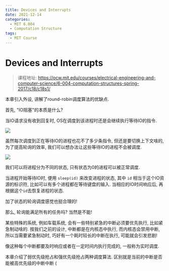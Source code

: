 ```yaml
---
title: Devices and Interrupts
date: 2021-12-14
categories:
  - MIT 6.004
  - Computation Structure
tags:
  - MIT Course
---
```


# Devices and Interrupts

> 课程地址: https://ocw.mit.edu/courses/electrical-engineering-and-computer-science/6-004-computation-structures-spring-2017/c18/c18s1/

本章引入外设, 讲解了round-robin调度算法的优缺点.

首先, "IO阻塞"的本质是什么?

当IO请求没有收到回复时, OS在调度到该进程时还是会继续执行等待IO的指令.

![](/posts/computation-structure/readkey-svc-3.png)

虽然每次调度到正在等待IO的进程也花不了多少条指令, 但还是要切换上下文啥的, 为了提高轮询的效率, 我们可以想办法让这些等待IO的进程不会被调度.

![](/posts/computation-structure/readkey-svc-4.png)

我们可以将进程分为不同的状态, 只有状态为0的进程可以被正常调度. 

当进程开始等待IO时, 便用 `sleep(id)` 来改变进程的状态, 其中 `id` 相当于这个IO资源的标识符, 比如可以有多个进程都在等待键盘的输入. 当相应的IO时间响应后, 再根据这个`id`去恢复进程的状态.

加了状态的轮询调度感觉也挺合理的!

那么, 轮询能满足所有的任务吗? 当然是不能!

某些特殊的系统, 例如车载系统, 会有一些特别紧急的中断必须要优先执行, 比如紧急制动啥的. 按我们之前的设计, 中断都是在内核态中执行, 而内核态会禁用中断, 所以当需要紧急制动时, 巧好有一个耗时较长的中断在执行, 可能就会引发悲剧!

像这种每个中断都要及时响应或者在一定时间内执行完成的, 一般称为实时调度.

本章介绍了弱优先级抢占和强优先级抢占两种调度算法. 区别就是当前的中断是否能被高优先级的中断中断 (
